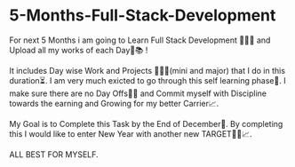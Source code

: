 # 5-Months-Full-Stack-Development

For next 5 Months i am going to Learn Full Stack Development 👨🏻‍💻 and Upload all my works of each Day📑📚 !

It includes Day wise Work and Projects 👨🏻‍💻(mini and major) that I do in this duration⏳.
I am very much exicted to go through this self learning phase🤗. 
I make sure there are no Day Offs✊🏻 and Commit myself with Discipline towards the earning and Growing for my better Carrier📈.

My Goal is to Complete this Task by the End of December🎄. By completing this I would like to enter New Year with another new TARGET✊🏻📈.

ALL BEST FOR MYSELF.
